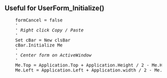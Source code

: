 <h2>Useful for UserForm_Initialize()</h2>

<pre>
    formCancel = false
    '
    ' <em>Right click Copy / Paste</em>
    '
    Set cBar = New clsBar
    cBar.Initialize Me
    '
    ' <em>Center form on ActiveWindow</em>
    '
    Me.Top = Application.Top + Application.Height / 2 - Me.Height / 2
    Me.Left = Application.Left + Application.width / 2 - Me.width / 2
</pre>
